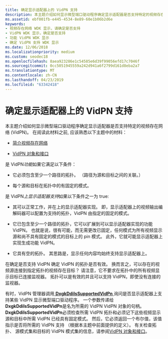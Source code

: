 ```yaml
---
title: 确定显示适配器上的 VidPN 支持
description: 本主题介绍如何显示微型端口驱动程序确定显示适配器是否支持特定的视频存在网络 (VidPN)。
ms.assetid: ebf001fb-e445-4534-8e89-60e1b06b2d6e
keywords:
- 视频存在网络 WDK 显示，请确定是否支持
- VidPN WDK 显示，确定是否支持
- 功能 VidPN WDK 显示
- 确定 VidPN 支持 WDK 显示
ms.date: 12/06/2018
ms.localizationpriority: medium
ms.custom: seodec18
ms.openlocfilehash: 8aea923286e1c54585e6d39f99056efd17c7046f
ms.sourcegitcommit: 0cc5051945559a242d941a6f2799d161d8eba2a7
ms.translationtype: MT
ms.contentlocale: zh-CN
ms.lasthandoff: 04/23/2019
ms.locfileid: "63342418"
---
```

# <a name="determining-vidpn-support-on-a-display-adapter"></a>确定显示适配器上的 VidPN 支持


本主题介绍如何显示微型端口驱动程序确定显示适配器是否支持特定的视频存在网络 (VidPN)。 在阅读此材料之前, 应该熟悉以下主题中的材料：

-   [简介视频存在网络](introduction-to-video-present-networks.md)

-   [VidPN 对象和接口](vidpn-objects-and-interfaces.md)

是 VidPN*功能*如果它满足以下条件：

-   它必须包含至少一个路径的拓扑。 （路径为源和目标之间的关联。）

-   每个源和目标在拓扑中的有固定的模式。

是 VidPN*上显示适配器支持*如果以下条件之一为 true:

-   其可以正常工作，并在上的显示适配器实现。 即，显示适配器上的视频输出编解码器可以配置为支持的拓扑，VidPN 由指定的固定的模式。

-   它已包含至少一个路径的拓扑，它可以扩展到可以显示适配器实现的功能 VidPN。 也就是说，很有可能，而无需更改已固定，任何模式为所有视频显示源和尚不具有固定的模式的目标上的 pin 模式。 此外，它就可能显示适配器上实现生成功能 VidPN。

-   它具有空的拓扑。 其思路是，显示任何内容均始终支持显示适配器上。

在确定是否支持 VidPN 确定 VidPN 的拓扑是否有效。 换而言之，可以存在的视频源连接到指定拓扑的视频存在目标？ 请注意，它不要求在拓扑中的所有视频显示目标已连接监视器。 拓扑可以是有效的并且可以支持 VidPN，即使没有连接的监视器。

有时，VidPN 管理器调用[ **DxgkDdiIsSupportedVidPn** ](https://msdn.microsoft.com/library/windows/hardware/ff559684)询问是否显示适配器上支持某些 VidPN 显示微型端口驱动程序。 一个参数传递给**DxgkDdiIsSupportedVidPn**是名为所需的 VidPN VidPN 对象的句柄。 **DxgkDdiIsSupportedVidPn**必须检查所需 VidPN 拓扑和必须记下这些视频显示源和目标中所需 VidPN 已经具有固定模式。 然后，它必须返回一个布尔值，该值指示是否将所需的 VidPN 支持 （根据本主题中前面提供的定义）。 有关检查拓扑、 源模式集和目标的 VidPN 模式集的信息，请参阅[VidPN 对象和接口](vidpn-objects-and-interfaces.md)。

 

 






